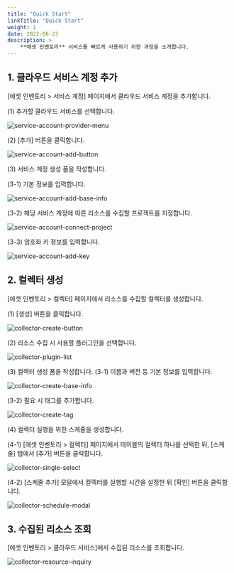 ```yaml
---
title: "Quick Start"
linkTitle: "Quick Start"
weight: 1
date: 2022-06-23
description: >
    **에셋 인벤토리** 서비스를 빠르게 사용하기 위한 과정을 소개합니다.
---
```


## 1. 클라우드 서비스 계정 추가
[에셋 인벤토리 > 서비스 계정] 페이지에서 클라우드 서비스 계정을 추가합니다.

(1) 추가할 클라우드 서비스를 선택합니다.

![service-account-provider-menu](/ko/docs/guides/asset-inventory/quick-start-img/service-account-provider-menu.png)

(2) [추가] 버튼을 클릭합니다.

![service-account-add-button](/ko/docs/guides/asset-inventory/quick-start-img/service-account-add-button.png)

(3) 서비스 계정 생성 폼을 작성합니다.

(3-1) 기본 정보를 입력합니다.

![service-account-add-base-info](/ko/docs/guides/asset-inventory/quick-start-img/service-account-add-base-info.png)

(3-2) 해당 서비스 계정에 따른 리소스를 수집할 프로젝트를 지정합니다.

![service-account-connect-project](/ko/docs/guides/asset-inventory/quick-start-img/service-account-connect-project.png)

(3-3) 암호화 키 정보를 입력합니다.

![service-account-add-key](/ko/docs/guides/asset-inventory/quick-start-img/service-account-add-key.png)

## 2. 컬렉터 생성
[에셋 인벤토리 > 컬렉터] 페이지에서 리소스를 수집할 컬렉터를 생성합니다.

(1) [생성] 버튼을 클릭합니다.

![collector-create-button](/ko/docs/guides/asset-inventory/quick-start-img/collector-create-button.png)

(2) 리소스 수집 시 사용할 플러그인을 선택합니다.

![collector-plugin-list](/ko/docs/guides/asset-inventory/quick-start-img/collector-plugin-list.png)

(3) 컬렉터 생성 폼을 작성합니다.
(3-1) 이름과 버전 등 기본 정보를 입력합니다.

![collector-create-base-info](/ko/docs/guides/asset-inventory/quick-start-img/collector-create-base-info.png)

(3-2) 필요 시 태그를 추가합니다.

![collector-create-tag](/ko/docs/guides/asset-inventory/quick-start-img/collector-create-tag.png)

(4) 컬렉터 실행을 위한 스케줄을 생성합니다.

(4-1) [에셋 인벤토리 > 컬렉터] 페이지에서 테이블의 컬렉터 하나를 선택한 뒤, [스케줄] 탭에서 [추가] 버튼을 클릭합니다.

![collector-single-select](/ko/docs/guides/asset-inventory/quick-start-img/collector-single-select.png)

(4-2) [스케줄 추가] 모달에서 컬렉터를 실행할 시간을 설정한 뒤 [확인] 버튼을 클릭합니다.

![collector-schedule-modal](/ko/docs/guides/asset-inventory/quick-start-img/collector-schedule-modal.png)


## 3. 수집된 리소스 조회
[에셋 인벤토리 > 클라우드 서비스]에서 수집된 리소스를 조회합니다.

![collector-resource-inquiry](/ko/docs/guides/asset-inventory/quick-start-img/collector-resource-inquiry.png)
